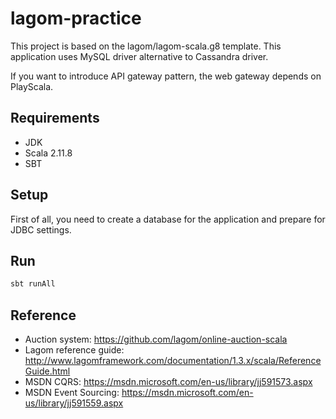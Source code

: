 # lagom-practice

This project is based on the lagom/lagom-scala.g8 template.
This application uses MySQL driver alternative to Cassandra driver.

If you want to introduce API gateway pattern, the web gateway depends on PlayScala.


## Requirements

 * JDK
 * Scala 2.11.8
 * SBT
 
## Setup

First of all, you need to create a database for the application and prepare for JDBC settings.

## Run

```bash
sbt runAll
```

## Reference

 * Auction system: https://github.com/lagom/online-auction-scala
 * Lagom reference guide: http://www.lagomframework.com/documentation/1.3.x/scala/ReferenceGuide.html
 * MSDN CQRS: https://msdn.microsoft.com/en-us/library/jj591573.aspx
 * MSDN Event Sourcing: https://msdn.microsoft.com/en-us/library/jj591559.aspx
